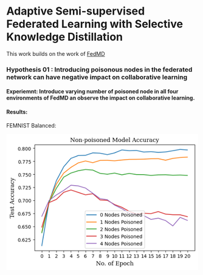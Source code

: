 # Adaptive Semi-supervised Federated Learning with Selective Knowledge Distillation

This work builds on the work of [FedMD](https://arxiv.org/abs/1910.03581)

### Hypothesis 01 : Introducing poisonous nodes in the federated network can have negative impact on collaborative learning

#### Experiemnt: Introduce varying number of poisoned node in all four environments of FedMD an observe the impact on collaborative learning.

#### Results:

FEMNIST Balanced:

![Poison variation: FEMNIST Balanced](thesis-fig/poison-var/femnist-balanced.png)